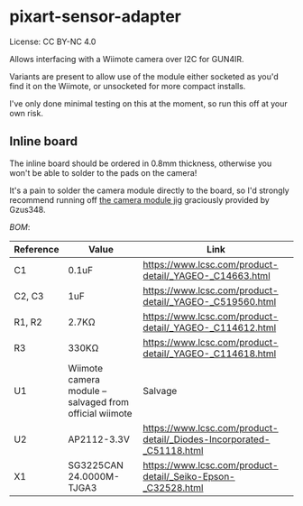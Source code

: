 # pixart-sensor-adapter

License: CC BY-NC 4.0

Allows interfacing with a Wiimote camera over I2C for GUN4IR.

Variants are present to allow use of the module either socketed as you'd find it on the Wiimote, or unsocketed for more compact installs.

I've only done minimal testing on this at the moment, so run this off at your own risk.

## Inline board

The inline board should be ordered in 0.8mm thickness, otherwise you won't be able to solder to the pads on the camera!

It's a pain to solder the camera module directly to the board, so I'd strongly recommend running off [the camera module jig](inline/Wii-IR-camera-solder-guideGun4IR-v7.stl) graciously provided by Gzus348.

*BOM*:

| Reference | Value | Link |
|-----------|-------|------|
| C1 | 0.1uF | https://www.lcsc.com/product-detail/_YAGEO-_C14663.html |
| C2, C3 | 1uF | https://www.lcsc.com/product-detail/_YAGEO-_C519560.html |
| R1, R2 | 2.7KΩ | https://www.lcsc.com/product-detail/_YAGEO-_C114612.html |
| R3 | 330KΩ | https://www.lcsc.com/product-detail/_YAGEO-_C114618.html |
| U1 | Wiimote camera module – salvaged from official wiimote | Salvage |
| U2 | AP2112-3.3V | https://www.lcsc.com/product-detail/_Diodes-Incorporated-_C51118.html |
| X1 | SG3225CAN 24.0000M-TJGA3 | https://www.lcsc.com/product-detail/_Seiko-Epson-_C32528.html |

